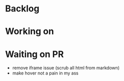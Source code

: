 # Backlog

# Working on

# Waiting on PR
- remove iframe issue (scrub all html from markdown)
- make hover not a pain in my ass


